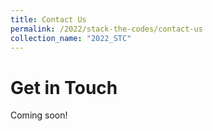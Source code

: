 ```yaml
---
title: Contact Us
permalink: /2022/stack-the-codes/contact-us
collection_name: "2022_STC"
---
```


# Get in Touch

Coming soon!
